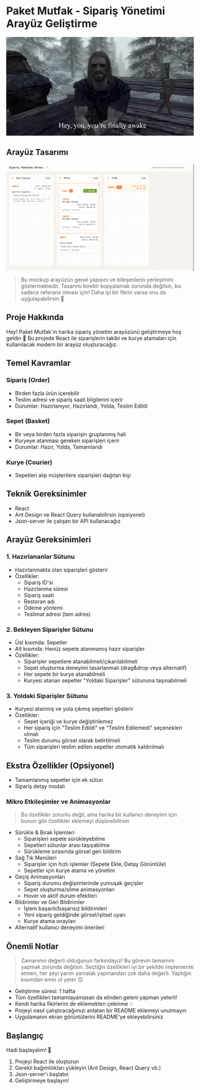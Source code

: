 # Paket Mutfak - Sipariş Yönetimi Arayüz Geliştirme

![You're finally awake](yourefinallyawake.png)

## Arayüz Tasarımı
![UI Blueprint](ui-blueprint.png)
> Bu mockup arayüzün genel yapısını ve bileşenlerin yerleşimini göstermektedir. 
> Tasarımı birebir kopyalamak zorunda değilsin, bu sadece referans olması için! 
> Daha iyi bir fikrin varsa onu da uygulayabilirsin 🎨


## Proje Hakkında
Hey! Paket Mutfak'ın harika sipariş yönetim arayüzünü geliştirmeye hoş geldin 👋 
Bu projede React ile siparişlerin takibi ve kurye atamaları için kullanılacak modern bir arayüz oluşturacağız.

## Temel Kavramlar

### Sipariş (Order)
- Birden fazla ürün içerebilir
- Teslim adresi ve sipariş saati bilgilerini içerir
- Durumlar: Hazırlanıyor, Hazırlandı, Yolda, Teslim Edildi

### Sepet (Basket)
- Bir veya birden fazla siparişin gruplanmış hali
- Kuryeye atanması gereken siparişleri içerir
- Durumlar: Hazır, Yolda, Tamamlandı

### Kurye (Courier)
- Sepetleri alıp müşterilere siparişleri dağıtan kişi

## Teknik Gereksinimler
- React
- Ant Design ve React Query kullanabilirsin (opsiyonel)
- Json-server ile çalışan bir API kullanacağız

## Arayüz Gereksinimleri

### 1. Hazırlananlar Sütunu
- Hazırlanmakta olan siparişleri gösterir
- Özellikler:
  - Sipariş ID'si
  - Hazırlanma süresi
  - Sipariş saati
  - Restoran adı
  - Ödeme yöntemi
  - Teslimat adresi (tam adres)

### 2. Bekleyen Siparişler Sütunu
- Üst kısımda: Sepetler
- Alt kısımda: Henüz sepete atanmamış hazır siparişler
- Özellikler:
  - Siparişler sepetlere atanabilmeli/çıkarılabilmeli
  - Sepet oluşturma deneyimi tasarlanmalı (drag&drop veya alternatif)
  - Her sepete bir kurye atanabilmeli
  - Kuryesi atanan sepetler "Yoldaki Siparişler" sütununa taşınabilmeli

### 3. Yoldaki Siparişler Sütunu
- Kuryesi atanmış ve yola çıkmış sepetleri gösterir
- Özellikler:
  - Sepet içeriği ve kurye değiştirilemez
  - Her sipariş için "Teslim Edildi" ve "Teslim Edilemedi" seçenekleri olmalı
  - Teslim durumu görsel olarak belirtilmeli
  - Tüm siparişleri teslim edilen sepetler otomatik kaldırılmalı

## Ekstra Özellikler (Opsiyonel)
- Tamamlanmış sepetler için ek sütun
- Sipariş detay modalı

### Mikro Etkileşimler ve Animasyonlar
> Bu özellikler zorunlu değil, ama harika bir kullanıcı deneyimi için bunun gibi özellikler eklemeyi düşünebilirsin 

- Sürükle & Bırak İşlemleri
  - Siparişleri sepete sürükleyebilme
  - Sepetleri sütunlar arası taşıyabilme
  - Sürükleme sırasında görsel geri bildirim
- Sağ Tık Menüleri
  - Siparişler için hızlı işlemler (Sepete Ekle, Detay Görüntüle)
  - Sepetler için kurye atama ve yönetim
- Geçiş Animasyonları
  - Sipariş durumu değişimlerinde yumuşak geçişler
  - Sepet oluşturma/silme animasyonları
  - Hover ve aktif durum efektleri
- Bildirimler ve Geri Bildirimler
  - İşlem başarılı/başarısız bildirimleri
  - Yeni sipariş geldiğinde görsel/işitsel uyarı
  - Kurye atama onayları
- Alternatif kullanıcı deneyimi önerileri

## Önemli Notlar
> Zamanının değerli olduğunun farkındayız! Bu görevin tamamını yapmak zorunda değilsin. 
> Seçtiğin özellikleri iyi bir şekilde implemente etmen, her şeyi yarım yamalak yapmandan çok daha değerli. 
> Yaptığın kısımdan emin ol yeter 😊

- Geliştirme süresi: 1 hafta
- Tüm özellikleri tamamlayamasan da elinden geleni yapman yeterli! 
- Kendi harika fikirlerini de eklemekten çekinme 💡
- Projeyi nasıl çalıştıracağımızı anlatan bir README eklemeyi unutmayın
- Uygulamanın ekran görüntülerini README'ye ekleyebilirsiniz

## Başlangıç
Hadi başlayalım! 🎉
1. Projeyi React ile oluşturun
2. Gerekli bağımlılıkları yükleyin (Ant Design, React Query vb.)
3. Json-server'ı başlatın
4. Geliştirmeye başlayın!
